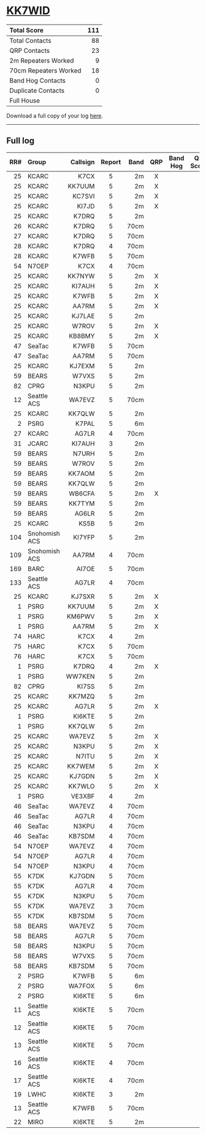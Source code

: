# [KK7WID](https://www.qrz.com/db/KK7WID)

| Total Score           |   111 |
|:----------------------|------:|
| Total Contacts        |    88 |
| QRP Contacts          |    23 |
| 2m Repeaters Worked   |     9 |
| 70cm Repeaters Worked |    18 |
| Band Hog Contacts     |     0 |
| Duplicate Contacts    |     0 |
| Full House            |       |

Download a full copy of your log [here](/results/KK7WID.csv).

---

## Full log


|   RR# | Group         |   Callsign |  Report  |   Band |  QRP  |  Band Hog  |   QSO Score |
|------:|:--------------|-----------:|:--------:|-------:|:-----:|:----------:|------------:|
|    25 | KCARC         |       K7CX |    5     |     2m |   X   |            |           2 |
|    25 | KCARC         |     KK7UUM |    5     |     2m |   X   |            |           2 |
|    25 | KCARC         |     KC7SVI |    5     |     2m |   X   |            |           2 |
|    25 | KCARC         |      KI7JD |    5     |     2m |   X   |            |           2 |
|    25 | KCARC         |      K7DRQ |    5     |     2m |       |            |           1 |
|    26 | KCARC         |      K7DRQ |    5     |   70cm |       |            |           1 |
|    27 | KCARC         |      K7DRQ |    5     |   70cm |       |            |           1 |
|    28 | KCARC         |      K7DRQ |    4     |   70cm |       |            |           1 |
|    28 | KCARC         |      K7WFB |    5     |   70cm |       |            |           1 |
|    54 | N7OEP         |       K7CX |    4     |   70cm |       |            |           1 |
|    25 | KCARC         |     KK7NYW |    5     |     2m |   X   |            |           2 |
|    25 | KCARC         |     KI7AUH |    5     |     2m |   X   |            |           2 |
|    25 | KCARC         |      K7WFB |    5     |     2m |   X   |            |           2 |
|    25 | KCARC         |      AA7RM |    5     |     2m |   X   |            |           2 |
|    25 | KCARC         |     KJ7LAE |    5     |     2m |       |            |           1 |
|    25 | KCARC         |      W7ROV |    5     |     2m |   X   |            |           2 |
|    25 | KCARC         |     KB8BMY |    5     |     2m |   X   |            |           2 |
|    47 | SeaTac        |      K7WFB |    5     |   70cm |       |            |           1 |
|    47 | SeaTac        |      AA7RM |    5     |   70cm |       |            |           1 |
|    25 | KCARC         |     KJ7EXM |    5     |     2m |       |            |           1 |
|    59 | BEARS         |      W7VXS |    5     |     2m |       |            |           1 |
|    82 | CPRG          |      N3KPU |    5     |     2m |       |            |           1 |
|    12 | Seattle ACS   |     WA7EVZ |    5     |   70cm |       |            |           1 |
|    25 | KCARC         |     KK7QLW |    5     |     2m |       |            |           1 |
|     2 | PSRG          |      K7PAL |    5     |     6m |       |            |           1 |
|    27 | KCARC         |      AG7LR |    4     |   70cm |       |            |           1 |
|    31 | JCARC         |     KI7AUH |    3     |     2m |       |            |           1 |
|    59 | BEARS         |      N7URH |    5     |     2m |       |            |           1 |
|    59 | BEARS         |      W7ROV |    5     |     2m |       |            |           1 |
|    59 | BEARS         |     KK7AOM |    5     |     2m |       |            |           1 |
|    59 | BEARS         |     KK7QLW |    5     |     2m |       |            |           1 |
|    59 | BEARS         |     WB6CFA |    5     |     2m |   X   |            |           2 |
|    59 | BEARS         |     KK7TYM |    5     |     2m |       |            |           1 |
|    59 | BEARS         |      AG6LR |    5     |     2m |       |            |           1 |
|    25 | KCARC         |       KS5B |    5     |     2m |       |            |           1 |
|   104 | Snohomish ACS |     KI7YFP |    5     |     2m |       |            |           1 |
|   109 | Snohomish ACS |      AA7RM |    4     |   70cm |       |            |           1 |
|   169 | BARC          |      AI7OE |    5     |   70cm |       |            |           1 |
|   133 | Seattle ACS   |      AG7LR |    4     |   70cm |       |            |           1 |
|    25 | KCARC         |     KJ7SXR |    5     |     2m |   X   |            |           2 |
|     1 | PSRG          |     KK7UUM |    5     |     2m |   X   |            |           2 |
|     1 | PSRG          |     KM6PWV |    5     |     2m |   X   |            |           2 |
|     1 | PSRG          |      AA7RM |    5     |     2m |   X   |            |           2 |
|    74 | HARC          |       K7CX |    4     |     2m |       |            |           1 |
|    75 | HARC          |       K7CX |    5     |   70cm |       |            |           1 |
|    76 | HARC          |       K7CX |    5     |   70cm |       |            |           1 |
|     1 | PSRG          |      K7DRQ |    4     |     2m |   X   |            |           2 |
|     1 | PSRG          |     WW7KEN |    5     |     2m |       |            |           1 |
|    82 | CPRG          |      KI7SS |    5     |     2m |       |            |           1 |
|    25 | KCARC         |     KK7MZQ |    5     |     2m |       |            |           1 |
|    25 | KCARC         |      AG7LR |    5     |     2m |   X   |            |           2 |
|     1 | PSRG          |     KI6KTE |    5     |     2m |       |            |           1 |
|     1 | PSRG          |     KK7QLW |    5     |     2m |       |            |           1 |
|    25 | KCARC         |     WA7EVZ |    5     |     2m |   X   |            |           2 |
|    25 | KCARC         |      N3KPU |    5     |     2m |   X   |            |           2 |
|    25 | KCARC         |      N7ITU |    5     |     2m |   X   |            |           2 |
|    25 | KCARC         |     KK7WEM |    5     |     2m |   X   |            |           2 |
|    25 | KCARC         |     KJ7GDN |    5     |     2m |   X   |            |           2 |
|    25 | KCARC         |     KK7WLO |    5     |     2m |   X   |            |           2 |
|     1 | PSRG          |     VE3XBF |    4     |     2m |       |            |           1 |
|    46 | SeaTac        |     WA7EVZ |    4     |   70cm |       |            |           1 |
|    46 | SeaTac        |      AG7LR |    4     |   70cm |       |            |           1 |
|    46 | SeaTac        |      N3KPU |    4     |   70cm |       |            |           1 |
|    46 | SeaTac        |     KB7SDM |    4     |   70cm |       |            |           1 |
|    54 | N7OEP         |     WA7EVZ |    4     |   70cm |       |            |           1 |
|    54 | N7OEP         |      AG7LR |    4     |   70cm |       |            |           1 |
|    54 | N7OEP         |      N3KPU |    4     |   70cm |       |            |           1 |
|    55 | K7DK          |     KJ7GDN |    5     |   70cm |       |            |           1 |
|    55 | K7DK          |      AG7LR |    4     |   70cm |       |            |           1 |
|    55 | K7DK          |      N3KPU |    5     |   70cm |       |            |           1 |
|    55 | K7DK          |     WA7EVZ |    3     |   70cm |       |            |           1 |
|    55 | K7DK          |     KB7SDM |    5     |   70cm |       |            |           1 |
|    58 | BEARS         |     WA7EVZ |    5     |   70cm |       |            |           1 |
|    58 | BEARS         |      AG7LR |    5     |   70cm |       |            |           1 |
|    58 | BEARS         |      N3KPU |    5     |   70cm |       |            |           1 |
|    58 | BEARS         |      W7VXS |    5     |   70cm |       |            |           1 |
|    58 | BEARS         |     KB7SDM |    5     |   70cm |       |            |           1 |
|     2 | PSRG          |      K7WFB |    5     |     6m |       |            |           1 |
|     2 | PSRG          |     WA7FOX |    5     |     6m |       |            |           1 |
|     2 | PSRG          |     KI6KTE |    5     |     6m |       |            |           1 |
|    11 | Seattle ACS   |     KI6KTE |    5     |   70cm |       |            |           1 |
|    12 | Seattle ACS   |     KI6KTE |    5     |   70cm |       |            |           1 |
|    13 | Seattle ACS   |     KI6KTE |    5     |   70cm |       |            |           1 |
|    16 | Seattle ACS   |     KI6KTE |    4     |   70cm |       |            |           1 |
|    17 | Seattle ACS   |     KI6KTE |    4     |   70cm |       |            |           1 |
|    19 | LWHC          |     KI6KTE |    3     |     2m |       |            |           1 |
|    13 | Seattle ACS   |      K7WFB |    5     |   70cm |       |            |           1 |
|    22 | MIRO          |     KI6KTE |    5     |     2m |       |            |           1 |